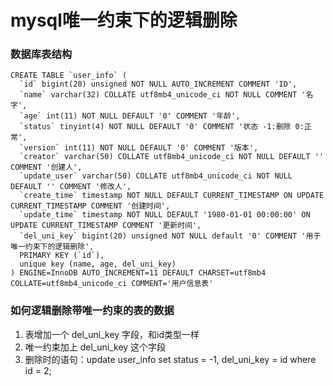 # mysql唯一约束下的逻辑删除
### 数据库表结构
```
CREATE TABLE `user_info` (
  `id` bigint(20) unsigned NOT NULL AUTO_INCREMENT COMMENT 'ID',
  `name` varchar(32) COLLATE utf8mb4_unicode_ci NOT NULL COMMENT '名字',
  `age` int(11) NOT NULL DEFAULT '0' COMMENT '年龄',
  `status` tinyint(4) NOT NULL DEFAULT '0' COMMENT '状态 -1:删除 0:正常',
  `version` int(11) NOT NULL DEFAULT '0' COMMENT '版本',
  `creator` varchar(50) COLLATE utf8mb4_unicode_ci NOT NULL DEFAULT '' COMMENT '创建人',
  `update_user` varchar(50) COLLATE utf8mb4_unicode_ci NOT NULL DEFAULT '' COMMENT '修改人',
  `create_time` timestamp NOT NULL DEFAULT CURRENT_TIMESTAMP ON UPDATE CURRENT_TIMESTAMP COMMENT '创建时间',
  `update_time` timestamp NOT NULL DEFAULT '1980-01-01 00:00:00' ON UPDATE CURRENT_TIMESTAMP COMMENT '更新时间',
  `del_uni_key` bigint(20) unsigned NOT NULL default '0' COMMENT '用于唯一约束下的逻辑删除',
  PRIMARY KEY (`id`),
  unique key (name, age, del_uni_key)
) ENGINE=InnoDB AUTO_INCREMENT=11 DEFAULT CHARSET=utf8mb4 COLLATE=utf8mb4_unicode_ci COMMENT='用户信息表'
```

### 如何逻辑删除带唯一约束的表的数据
1. 表增加一个 del_uni_key 字段，和id类型一样
2. 唯一约束加上 del_uni_key 这个字段
2. 删除时的语句：update user_info set status = -1, del_uni_key = id where id = 2;

